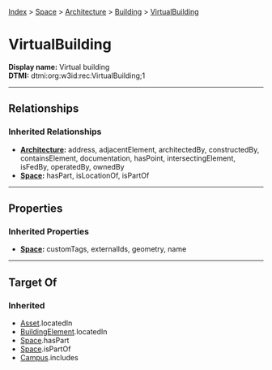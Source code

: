 [Index](../../../Index.md) > [Space](../../Space.md) > [Architecture](../Architecture.md) > [Building](Building.md) > [VirtualBuilding](#)
# VirtualBuilding

**Display name:** Virtual building<br />
**DTMI:** dtmi:org:w3id:rec:VirtualBuilding;1

---

## Relationships
### Inherited Relationships
* **[Architecture](../Architecture.md):** address, adjacentElement, architectedBy, constructedBy, containsElement, documentation, hasPoint, intersectingElement, isFedBy, operatedBy, ownedBy
* **[Space](../../Space.md):** hasPart, isLocationOf, isPartOf

---

## Properties
### Inherited Properties
* **[Space](../../Space.md):** customTags, externalIds, geometry, name

---

## Target Of
### Inherited
* [Asset](../../../Asset/Asset.md).locatedIn
* [BuildingElement](../../../BuildingElement/BuildingElement.md).locatedIn
* [Space](../../Space.md).hasPart
* [Space](../../Space.md).isPartOf
* [Campus](../../../Collection/SpaceCollection/Campus.md).includes
